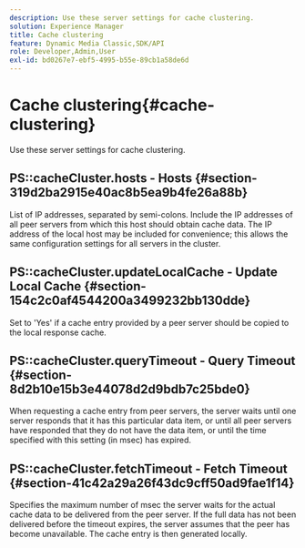 ```yaml
---
description: Use these server settings for cache clustering.
solution: Experience Manager
title: Cache clustering
feature: Dynamic Media Classic,SDK/API
role: Developer,Admin,User
exl-id: bd0267e7-ebf5-4995-b55e-89cb1a58de6d
---
```

# Cache clustering{#cache-clustering}

Use these server settings for cache clustering.

## PS::cacheCluster.hosts - Hosts {#section-319d2ba2915e40ac8b5ea9b4fe26a88b}

List of IP addresses, separated by semi-colons. Include the IP addresses of all peer servers from which this host should obtain cache data. The IP address of the local host may be included for convenience; this allows the same configuration settings for all servers in the cluster.

## PS::cacheCluster.updateLocalCache - Update Local Cache {#section-154c2c0af4544200a3499232bb130dde}

Set to 'Yes' if a cache entry provided by a peer server should be copied to the local response cache.

## PS::cacheCluster.queryTimeout - Query Timeout {#section-8d2b10e15b3e44078d2d9bdb7c25bde0}

When requesting a cache entry from peer servers, the server waits until one server responds that it has this particular data item, or until all peer servers have responded that they do not have the data item, or until the time specified with this setting (in msec) has expired.

## PS::cacheCluster.fetchTimeout - Fetch Timeout {#section-41c42a29a26f43dc9cff50ad9fae1f14}

Specifies the maximum number of msec the server waits for the actual cache data to be delivered from the peer server. If the full data has not been delivered before the timeout expires, the server assumes that the peer has become unavailable. The cache entry is then generated locally.
